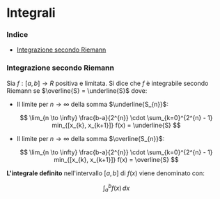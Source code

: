 # Integrali

### Indice
- [Integrazione secondo Riemann](#Integrazione-secondo-Riemann)

### Integrazione secondo Riemann

Sia $f: [a,b] \to R$ positiva e limitata. Si dice che $f$ è integrabile
secondo Riemann se $\overline{S} = \underline{S}$ dove:

- Il limite per $n \to \infty$ della somma $\underline{S_{n}}$:

$$
\lim_{n \to \infty} \frac{b-a}{2^{n}} \cdot \sum_{k=0}^{2^{n} - 1} 
min_{[x_{k}, x_{k+1}]} f(x) = \underline{S} 
$$
 
- Il limite per $n \to \infty$ della somma $\overline{S_{n}}$:

$$
\lim_{n \to \infty} \frac{b-a}{2^{n}} \cdot \sum_{k=0}^{2^{n} - 1} 
min_{[x_{k}, x_{k+1}]} f(x) = \overline{S} 
$$

**L'integrale definito** nell'intervallo $[a,b]$ di $f(x)$ viene
denominato con:

$$
\int_{a}^{b} f(x) \, dx
$$

